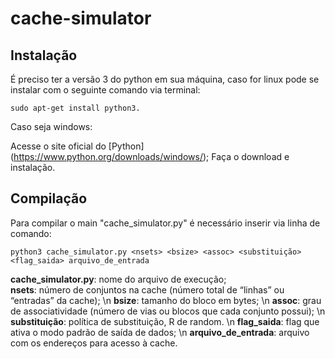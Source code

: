 # cache-simulator

## Instalação 
É preciso ter a versão 3 do python em sua máquina, caso for linux pode se instalar com o seguinte comando via terminal:
```
sudo apt-get install python3.
```

Caso seja windows:

Acesse o site oficial do [Python] (https://www.python.org/downloads/windows/);
Faça o download e instalação.

## Compilação
Para compilar o main "cache_simulator.py" é necessário inserir via linha de comando:
```
python3 cache_simulator.py <nsets> <bsize> <assoc> <substituição> <flag_saida> arquivo_de_entrada
```

**cache_simulator.py**: nome do arquivo de execução; <br /> 
**nsets**: número de conjuntos na cache (número total de “linhas” ou “entradas” da cache); \n
**bsize**: tamanho do bloco em bytes; \n
**assoc**: grau de associatividade (número de vias ou blocos que cada conjunto possui); \n
**substituição**:  política de substituição, R de random. \n
**flag_saida**: flag que ativa o modo padrão de saída de dados; \n
**arquivo_de_entrada**: arquivo com os endereços para acesso à cache.


